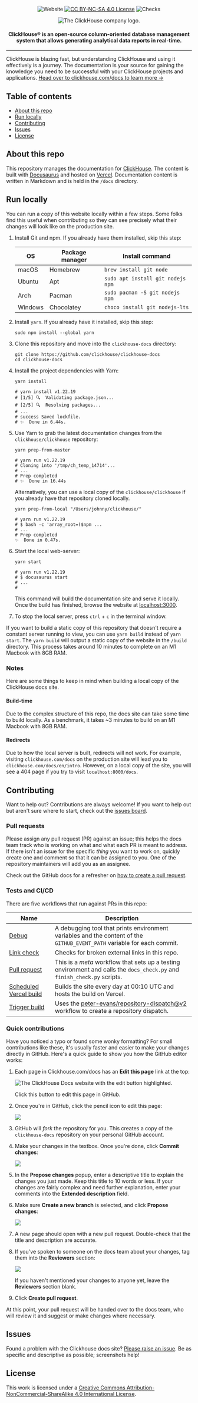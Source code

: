 <div align=center>

![Website](https://img.shields.io/website?up_message=AVAILABLE&down_message=DOWN&url=https%3A%2F%2Fclickhouse.com%2Fdocs&style=for-the-badge)
[![CC BY-NC-SA 4.0 License](https://img.shields.io/badge/license-CC-blueviolet?style=for-the-badge)](http://creativecommons.org/licenses/by-nc-sa/4.0/)
![Checks](https://img.shields.io/github/actions/workflow/status/clickhouse/clickhouse-docs/debug.yml?style=for-the-badge&label=Checks)

<picture align=center>
    <source media="(prefers-color-scheme: dark)" srcset="https://github.com/ClickHouse/clickhouse-docs/assets/9611008/4ef9c104-2d3f-4646-b186-507358d2fe28">
    <source media="(prefers-color-scheme: light)" srcset="https://github.com/ClickHouse/clickhouse-docs/assets/9611008/b001dc7b-5a45-4dcd-9275-e03beb7f9177">
    <img alt="The ClickHouse company logo." src="https://github.com/ClickHouse/clickhouse-docs/assets/9611008/b001dc7b-5a45-4dcd-9275-e03beb7f9177">
</picture>

<h4>ClickHouse® is an open-source column-oriented database management system that allows generating analytical data reports in real-time.</h4>

</div>

---

ClickHouse is blazing fast, but understanding ClickHouse and using it effectively is a journey. The documentation is your source for gaining the knowledge you need to be successful with your ClickHouse projects and applications. [Head over to clickhouse.com/docs to learn more →](https://clickhouse.com/)

## Table of contents

- [About this repo](#about-this-repo)
- [Run locally](#run-locally)
- [Contributing](#contributing)
- [Issues](#issues)
- [License](#license)

## About this repo

This repository manages the documentation for [ClickHouse](https://clickhouse.com/docs). The content is built with [Docusaurus](https://docusaurus.io/) and hosted on [Vercel](https://vercel.com). Documentation content is written in Markdown and is held in the `/docs` directory.

## Run locally

You can run a copy of this website locally within a few steps. Some folks find this useful when contributing so they can see precisely what their changes will look like on the production site.

1. Install Git and npm. If you already have them installed, skip this step:

    | OS | Package manager | Install command | 
    | ---| --------------- | --------------- |
    | macOS | Homebrew | `brew install git node` |
    | Ubuntu | Apt | `sudo apt install git nodejs npm` |
    | Arch | Pacman | `sudo pacman -S git nodejs npm` |
    | Windows | Chocolatey | `choco install git nodejs-lts` |

1. Install `yarn`. If you already have it installed, skip this step:

    ```shell
    sudo npm install --global yarn
    ```

1. Clone this repository and move into the `clickhouse-docs` directory:

    ```shell
    git clone https://github.com/clickhouse/clickhouse-docs
    cd clickhouse-docs
    ```

1. Install the project dependencies with Yarn:

    ```shell
    yarn install

    # yarn install v1.22.19
    # [1/5] 🔍  Validating package.json...
    # [2/5] 🔍  Resolving packages...
    # ...
    # success Saved lockfile.
    # ✨  Done in 6.44s.
    ```

1. Use Yarn to grab the latest documentation changes from the `clickhouse/clickhouse` repository:

    ```shell
    yarn prep-from-master

    # yarn run v1.22.19
    # Cloning into '/tmp/ch_temp_14714'...
    # ...
    # Prep completed
    # ✨  Done in 16.44s
    ```

    Alternatively, you can use a local copy of the `clickhouse/clickhouse` if you already have that repository cloned locally.

    ```shell
    yarn prep-from-local "/Users/johnny/clickhouse/"

    # yarn run v1.22.19
    # $ bash -c 'array_root=($npm ...
    # ...
    # Prep completed
    ✨  Done in 0.47s.
    ```

1. Start the local web-server:

    ```shell
    yarn start

    # yarn run v1.22.19
    # $ docusaurus start
    # ...
    #
    ```

    This command will build the documentation site and serve it locally. Once the build has finished, browse the website at [localhost:3000](http://localhost:3000/docs/en/intro).

1. To stop the local server, press `ctrl` + `c` in the terminal window.

If you want to build a static copy of this repository that doesn't require a constant server running to view, you can use `yarn build` instead of `yarn start`. The `yarn build` will output a static copy of the website in the `/build` directory. This process takes around 10 minutes to complete on an M1 Macbook with 8GB RAM.

### Notes

Here are some things to keep in mind when building a local copy of the ClickHouse docs site.

#### Build-time

Due to the complex structure of this repo, the docs site can take some time to build locally. As a benchmark, it takes ~3 minutes to build on an M1 Macbook with 8GB RAM.

#### Redirects

Due to how the local server is built, redirects will not work. For example, visiting `clickhouse.com/docs` on the production site will lead you to `clickhouse.com/docs/en/intro`. However, on a local copy of the site, you will see a 404 page if you try to visit `localhost:8000/docs`.

## Contributing

Want to help out? Contributions are always welcome! If you want to help out but aren't sure where to start, check out the [issues board](https://github.com/clickhouse/clickhouse-docs/issues).

### Pull requests

Please assign any pull request (PR) against an issue; this helps the docs team track who is working on what and what each PR is meant to address. If there isn't an issue for the specific _thing_ you want to work on, quickly create one and comment so that it can be assigned to you. One of the repository maintainers will add you as an assignee.

Check out the GitHub docs for a refresher on [how to create a pull request](https://docs.github.com/en/desktop/working-with-your-remote-repository-on-github-or-github-enterprise/creating-an-issue-or-pull-request-from-github-desktop).

### Tests and CI/CD

There are five workflows that run against PRs in this repo:

| Name | Description |
| ---- | ----------- |
| [Debug](https://github.com/ClickHouse/clickhouse-docs/blob/main/.github/workflows/debug.yml) | A debugging tool that prints environment variables and the content of the `GITHUB_EVENT_PATH` variable for each commit. |
| [Link check](https://github.com/ClickHouse/clickhouse-docs/blob/main/.github/workflows/linkcheck.yml) | Checks for broken external links in this repo. |
| [Pull request](https://github.com/ClickHouse/clickhouse-docs/blob/main/.github/workflows/pull-request.yml) | This is a _meta_ workflow that sets up a testing environment and calls the `docs_check.py` and `finish_check.py` scripts. |
| [Scheduled Vercel build](https://github.com/ClickHouse/clickhouse-docs/blob/main/.github/workflows/scheduled-vercel-build.yml) | Builds the site every day at 00:10 UTC and hosts the build on Vercel. |
| [Trigger build](https://github.com/ClickHouse/clickhouse-docs/blob/main/.github/workflows/trigger-build.yml) | Uses the [peter-evans/repository-dispatch@v2](https://github.com/peter-evans/repository-dispatch) workflow to create a repository dispatch. |

### Quick contributions

Have you noticed a typo or found some wonky formatting? For small contributions like these, it's usually faster and easier to make your changes directly in GitHub. Here's a quick guide to show you how the GitHub editor works:

1. Each page in Clickhouse.com/docs has an **Edit this page** link at the top:

    ![The ClickHouse Docs website with the edit button highlighted.](./images/readme-edit-this-page.png)

    Click this button to edit this page in GitHub.

1. Once you're in GitHub, click the pencil icon to edit this page:

    ![](./images/readme-pencil-icon.png)

1. GitHub will _fork_ the repository for you. This creates a copy of the `clickhouse-docs` repository on your personal GitHub account.
1. Make your changes in the textbox. Once you're done, click **Commit changes**:

    ![](./images/readme-commit-changes.png)

1. In the **Propose changes** popup, enter a descriptive title to explain the changes you just made. Keep this title to 10 words or less. If your changes are fairly complex and need further explanation, enter your comments into the **Extended description** field.
1. Make sure **Create a new branch** is selected, and click **Propose changes**:

    ![](./images/readme-propose-changes.png)

1. A new page should open with a new pull request. Double-check that the title and description are accurate.
1. If you've spoken to someone on the docs team about your changes, tag them into the **Reviewers** section:

    ![](./images/readme-create-pull-request.png)

    If you haven't mentioned your changes to anyone yet, leave the **Reviewers** section blank.

1. Click **Create pull request**.

At this point, your pull request will be handed over to the docs team, who will review it and suggest or make changes where necessary.

## Issues

Found a problem with the Clickhouse docs site? [Please raise an issue](https://github.com/clickhouse/clickhouse-docs/issues/new). Be as specific and descriptive as possible; screenshots help!

## License

This work is licensed under a [Creative Commons Attribution-NonCommercial-ShareAlike 4.0 International License](http://creativecommons.org/licenses/by-nc-sa/4.0/).
